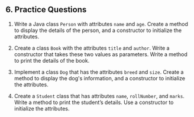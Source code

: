 ## 6. **Practice Questions**

1. Write a Java class `Person` with attributes `name` and `age`. Create a method to display the details of the person, and a constructor to initialize the attributes.

2. Create a class `Book` with the attributes `title` and `author`. Write a constructor that takes these two values as parameters. Write a method to print the details of the book.

3. Implement a class `Dog` that has the attributes `breed` and `size`. Create a method to display the dog's information, and a constructor to initialize the attributes.

4. Create a `Student` class that has attributes `name`, `rollNumber`, and `marks`. Write a method to print the student’s details. Use a constructor to initialize the attributes.

